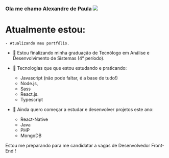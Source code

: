 ### Ola me chamo Alexandre de Paula <img src="https://img.icons8.com/arcade/32/000000/pizza.png"/>

<h1> Atualmente estou: </h1>

    - Atualizando meu portfólio.

- 🌱 Estou finalizando minha graduação de Tecnólogo em Análise e Desenvolvimento de Sistemas (4° período).

- 🌱 Tecnologias que que estou estudando e praticando:
    - Javascript (não pode faltar, é a base de tudo!)
    - Node.js,
    - Sass
    - React.js.
    - Typescript
    
- 🌱 Ainda quero começar a estudar e desenvolver projetos este ano:
    - React-Native
    - Java
    - PHP
    - MongoDB

Estou me preparando para me candidatar a vagas de Desenvolvedor Front-End !
